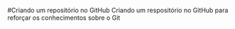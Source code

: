 #Criando um repositório no GitHub 
Criando um respositório no GitHub para reforçar os conhecimentos sobre o Git  
